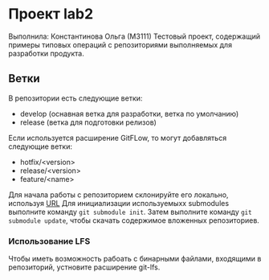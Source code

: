 # Проект lab2
Выполнила: Константинова Ольга (М3111)
Тестовый проект, содержащий примеры типовых операций с репозиториями выполняемых для разработки продукта. 
## Ветки
В репозитории есть следующие ветки:
- develop (оснавная ветка для разработки, ветка по умолчанию)
- release (ветка для подготовки релизов)

Если используется расширение GitFLow, то могут добавляться следующие ветки:
- hotfix/\<version\>
- release/\<version\>
- feature/\<name\>

Для начала работы с репозиторием склонируйте его локально, используя [URL](https://github.com/okonstantinova/lab2.git)
Для инициализации используемыхх submodules выполните команду `git submodule init`.
Затем выполните команду `git submodule update`, чтобы скачать содержимое вложенных репозиториев.

### Использование LFS
Чтобы иметь возможность рабоать с бинарными файлами, входящими в репозиторий, устновите расширение git-lfs.
